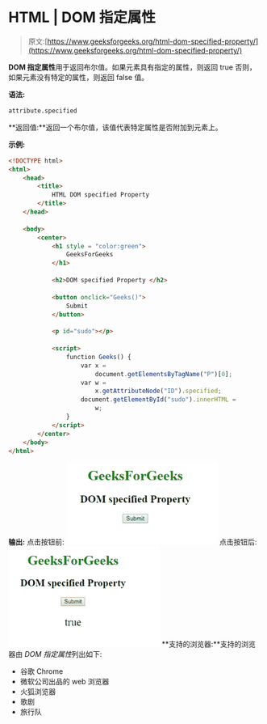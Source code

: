 # HTML | DOM 指定属性

> 原文:[https://www.geeksforgeeks.org/html-dom-specified-property/](https://www.geeksforgeeks.org/html-dom-specified-property/)

**DOM 指定属性**用于返回布尔值。如果元素具有指定的属性，则返回 true 否则，如果元素没有特定的属性，则返回 false 值。

**语法:**

```html
attribute.specified
```

**返回值:**返回一个布尔值，该值代表特定属性是否附加到元素上。

**示例:**

```html
<!DOCTYPE html>
<html>
    <head>
        <title>
            HTML DOM specified Property
        </title>
    </head>

    <body>
        <center>
            <h1 style = "color:green">
                GeeksForGeeks
            </h1>

            <h2>DOM specified Property </h2>

            <button onclick="Geeks()">
                Submit
            </button>

            <p id="sudo"></p>

            <script>
                function Geeks() {
                    var x = 
                        document.getElementsByTagName("P")[0];
                    var w = 
                        x.getAttributeNode("ID").specified;
                    document.getElementById("sudo").innerHTML =
                        w;
                }
            </script>
        </center>
    </body>
</html>                    
```

**输出:**
点击按钮前:
![](img/a639867c7c21e575acd357098db6d341.png)
点击按钮后:
![](img/98b04dd2699f7b737ff972803084962d.png)
**支持的浏览器:**支持的浏览器由 *DOM 指定属性*列出如下:

*   谷歌 Chrome
*   微软公司出品的 web 浏览器
*   火狐浏览器
*   歌剧
*   旅行队
